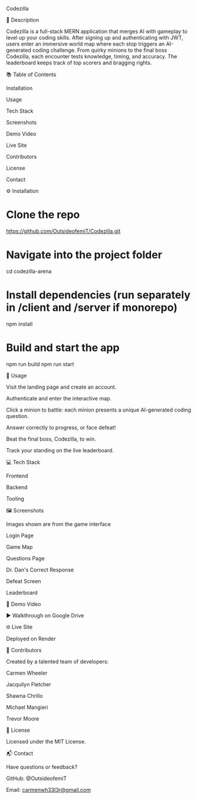 Codezilla



🧠 Description

Codezilla is a full-stack MERN application that merges AI with gameplay to level up your coding skills. After signing up and authenticating with JWT, users enter an immersive world map where each stop triggers an AI-generated coding challenge. From quirky minions to the final boss Codezilla, each encounter tests knowledge, timing, and accuracy. The leaderboard keeps track of top scorers and bragging rights.

📚 Table of Contents

Installation

Usage

Tech Stack

Screenshots

Demo Video

Live Site

Contributors

License

Contact

⚙️ Installation

# Clone the repo
https://github.com/OutsideofemiT/Codezilla.git

# Navigate into the project folder
cd codezilla-arena

# Install dependencies (run separately in /client and /server if monorepo)
npm install

# Build and start the app
npm run build
npm run start

🚀 Usage

Visit the landing page and create an account.

Authenticate and enter the interactive map.

Click a minion to battle: each minion presents a unique AI-generated coding question.

Answer correctly to progress, or face defeat!

Beat the final boss, Codezilla, to win.

Track your standing on the live leaderboard.

💻 Tech Stack

Frontend











Backend













Tooling







🖼️ Screenshots

Images shown are from the game interface

Login Page

Game Map

Questions Page

Dr. Dan's Correct Response

Defeat Screen

Leaderboard

🎥 Demo Video

▶️ Walkthrough on Google Drive

🌐 Live Site

Deployed on Render

👥 Contributors

Created by a talented team of developers:

Carmen Wheeler

Jacquilyn Fletcher

Shawna Chrillo

Michael Mangieri

Trevor Moore

📄 License

Licensed under the MIT License.

📬 Contact

Have questions or feedback?

GitHub: @OutsideofemiT

Email: carmenwh33l3r@gmail.com

